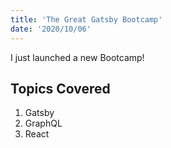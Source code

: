 ```yaml
---
title: 'The Great Gatsby Bootcamp'
date: '2020/10/06'
---
```


I just launched a new Bootcamp!

## Topics Covered

1. Gatsby
2. GraphQL
3. React
